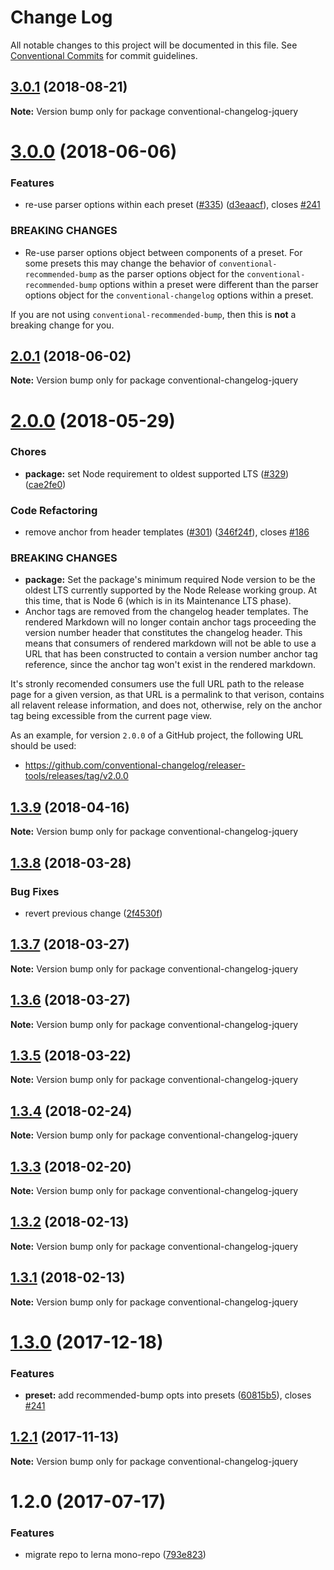 # Change Log

All notable changes to this project will be documented in this file.
See [Conventional Commits](https://conventionalcommits.org) for commit guidelines.

<a name="3.0.1"></a>
## [3.0.1](https://github.com/conventional-changelog/conventional-changelog/compare/conventional-changelog-jquery@3.0.0...conventional-changelog-jquery@3.0.1) (2018-08-21)




**Note:** Version bump only for package conventional-changelog-jquery

<a name="3.0.0"></a>
# [3.0.0](https://github.com/conventional-changelog/conventional-changelog/compare/conventional-changelog-jquery@2.0.1...conventional-changelog-jquery@3.0.0) (2018-06-06)


### Features

* re-use parser options within each preset ([#335](https://github.com/conventional-changelog/conventional-changelog/issues/335)) ([d3eaacf](https://github.com/conventional-changelog/conventional-changelog/commit/d3eaacf)), closes [#241](https://github.com/conventional-changelog/conventional-changelog/issues/241)


### BREAKING CHANGES

* Re-use parser options object between components of a preset. For some
presets this may change the behavior of `conventional-recommended-bump`
as the parser options object for the `conventional-recommended-bump` options
within a preset were different than the parser options object for the
`conventional-changelog` options within a preset.

If you are not using `conventional-recommended-bump`, then this is
**not** a breaking change for you.




<a name="2.0.1"></a>
## [2.0.1](https://github.com/conventional-changelog/conventional-changelog/compare/conventional-changelog-jquery@2.0.0...conventional-changelog-jquery@2.0.1) (2018-06-02)




**Note:** Version bump only for package conventional-changelog-jquery

<a name="2.0.0"></a>
# [2.0.0](https://github.com/conventional-changelog/conventional-changelog/compare/conventional-changelog-jquery@1.3.9...conventional-changelog-jquery@2.0.0) (2018-05-29)


### Chores

* **package:** set Node requirement to oldest supported LTS ([#329](https://github.com/conventional-changelog/conventional-changelog/issues/329)) ([cae2fe0](https://github.com/conventional-changelog/conventional-changelog/commit/cae2fe0))


### Code Refactoring

* remove anchor from header templates ([#301](https://github.com/conventional-changelog/conventional-changelog/issues/301)) ([346f24f](https://github.com/conventional-changelog/conventional-changelog/commit/346f24f)), closes [#186](https://github.com/conventional-changelog/conventional-changelog/issues/186)


### BREAKING CHANGES

* **package:** Set the package's minimum required Node version to be the oldest LTS
currently supported by the Node Release working group. At this time,
that is Node 6 (which is in its Maintenance LTS phase).
* Anchor tags are removed from the changelog header templates. The
rendered Markdown will no longer contain anchor tags proceeding the
version number header that constitutes the changelog header. This means
that consumers of rendered markdown will not be able to use a URL that
has been constructed to contain a version number anchor tag reference,
since the anchor tag won't exist in the rendered markdown.

It's stronly recomended consumers use the full URL path to the release
page for a given version, as that URL is a permalink to that verison,
contains all relavent release information, and does not, otherwise, rely
on the anchor tag being excessible from the current page view.

As an example, for version `2.0.0` of a GitHub project, the following
URL should be used:
- https://github.com/conventional-changelog/releaser-tools/releases/tag/v2.0.0




<a name="1.3.9"></a>
## [1.3.9](https://github.com/conventional-changelog/conventional-changelog/compare/conventional-changelog-jquery@1.3.8...conventional-changelog-jquery@1.3.9) (2018-04-16)




**Note:** Version bump only for package conventional-changelog-jquery

<a name="1.3.8"></a>
## [1.3.8](https://github.com/conventional-changelog/conventional-changelog/compare/conventional-changelog-jquery@1.3.7...conventional-changelog-jquery@1.3.8) (2018-03-28)


### Bug Fixes

* revert previous change ([2f4530f](https://github.com/conventional-changelog/conventional-changelog/commit/2f4530f))




<a name="1.3.7"></a>
## [1.3.7](https://github.com/conventional-changelog/conventional-changelog/compare/conventional-changelog-jquery@1.3.6...conventional-changelog-jquery@1.3.7) (2018-03-27)




**Note:** Version bump only for package conventional-changelog-jquery

<a name="1.3.6"></a>
## [1.3.6](https://github.com/conventional-changelog/conventional-changelog/compare/conventional-changelog-jquery@1.3.5...conventional-changelog-jquery@1.3.6) (2018-03-27)




**Note:** Version bump only for package conventional-changelog-jquery

<a name="1.3.5"></a>
## [1.3.5](https://github.com/conventional-changelog/conventional-changelog/compare/conventional-changelog-jquery@1.3.4...conventional-changelog-jquery@1.3.5) (2018-03-22)




**Note:** Version bump only for package conventional-changelog-jquery

<a name="1.3.4"></a>
## [1.3.4](https://github.com/conventional-changelog/conventional-changelog/compare/conventional-changelog-jquery@1.3.3...conventional-changelog-jquery@1.3.4) (2018-02-24)




**Note:** Version bump only for package conventional-changelog-jquery

<a name="1.3.3"></a>
## [1.3.3](https://github.com/conventional-changelog/conventional-changelog/compare/conventional-changelog-jquery@1.3.2...conventional-changelog-jquery@1.3.3) (2018-02-20)




**Note:** Version bump only for package conventional-changelog-jquery

<a name="1.3.2"></a>
## [1.3.2](https://github.com/conventional-changelog/conventional-changelog-jquery/compare/conventional-changelog-jquery@1.3.1...conventional-changelog-jquery@1.3.2) (2018-02-13)




**Note:** Version bump only for package conventional-changelog-jquery

<a name="1.3.1"></a>
## [1.3.1](https://github.com/conventional-changelog/conventional-changelog-jquery/compare/conventional-changelog-jquery@1.3.0...conventional-changelog-jquery@1.3.1) (2018-02-13)




**Note:** Version bump only for package conventional-changelog-jquery

<a name="1.3.0"></a>
# [1.3.0](https://github.com/conventional-changelog/conventional-changelog-jquery/compare/conventional-changelog-jquery@1.2.1...conventional-changelog-jquery@1.3.0) (2017-12-18)


### Features

* **preset:** add recommended-bump opts into presets ([60815b5](https://github.com/conventional-changelog/conventional-changelog-jquery/commit/60815b5)), closes [#241](https://github.com/conventional-changelog/conventional-changelog-jquery/issues/241)




<a name="1.2.1"></a>
## [1.2.1](https://github.com/conventional-changelog/conventional-changelog-jquery/compare/conventional-changelog-jquery@1.2.0...conventional-changelog-jquery@1.2.1) (2017-11-13)




**Note:** Version bump only for package conventional-changelog-jquery

<a name="1.2.0"></a>
# 1.2.0 (2017-07-17)


### Features

* migrate repo to lerna mono-repo ([793e823](https://github.com/conventional-changelog/conventional-changelog-jquery/commit/793e823))
